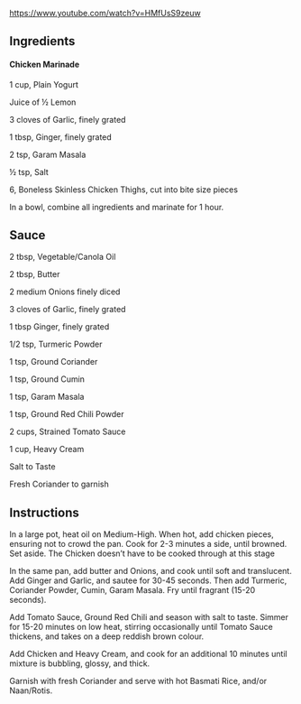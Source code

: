 https://www.youtube.com/watch?v=HMfUsS9zeuw

## Ingredients

#### Chicken Marinade

1 cup, Plain Yogurt

Juice of ½ Lemon

3 cloves of Garlic, finely grated

1 tbsp, Ginger, finely grated

2 tsp, Garam Masala

½ tsp, Salt

6, Boneless Skinless Chicken Thighs, cut into bite size pieces

In a bowl, combine all ingredients and marinate for 1 hour.

## Sauce

2 tbsp, Vegetable/Canola Oil

2 tbsp, Butter

2 medium Onions finely diced

3 cloves of Garlic, finely grated

1 tbsp Ginger, finely grated

1/2 tsp, Turmeric Powder

1 tsp, Ground Coriander

1 tsp, Ground Cumin

1 tsp, Garam Masala

1 tsp, Ground Red Chili Powder

2 cups, Strained Tomato Sauce

1 cup, Heavy Cream

Salt to Taste

Fresh Coriander to garnish

## Instructions

In a large pot, heat oil on Medium-High. When hot, add chicken pieces, ensuring not to crowd the pan. Cook for 2-3 minutes a side, until browned. Set aside. The Chicken doesn’t have to be cooked through at this stage

In the same pan, add butter and Onions, and cook until soft and translucent. Add Ginger and Garlic, and sautee for 30-45 seconds. Then add Turmeric, Coriander Powder, Cumin, Garam Masala. Fry until fragrant (15-20 seconds).

Add Tomato Sauce, Ground Red Chili and season with salt to taste. Simmer for 15-20 minutes on low heat, stirring occasionally until Tomato Sauce thickens, and takes on a deep reddish brown colour.

Add Chicken and Heavy Cream, and cook for an additional 10 minutes until mixture is bubbling, glossy, and thick.

Garnish with fresh Coriander and serve with hot Basmati Rice, and/or Naan/Rotis.
